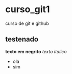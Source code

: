 # curso_git1
curso de git e github
## testenado
**texto em negrito**
*texto italico*
* ola 
* sim 

